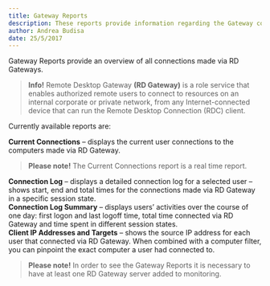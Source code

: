 ```yaml
---
title: Gateway Reports
description: These reports provide information regarding the Gateway connections.
author: Andrea Budisa
date: 25/5/2017
---
```

Gateway Reports provide an overview of all connections made via RD Gateways.

> __Info!__ Remote Desktop Gateway __(RD Gateway)__ is a role service that enables authorized remote users to connect to resources on an internal corporate or private network, from any Internet-connected device that can run the Remote Desktop Connection (RDC) client.

Currently available reports are:

__Current Connections__ – displays the current user connections to the computers made via RD Gateway.

> __Please note!__ The Current Connections report is a real time report.

__Connection Log__ – displays a detailed connection log for a selected user – shows start, end and total times for the connections made via RD Gateway in a specific session state.  
__Connection Log Summary__ – displays users’ activities over the course of one day: first logon and last logoff time, total time connected via RD Gateway and time spent in different session states.  
__Client IP Addresses and Targets__ – shows the source IP address for each user that connected via RD Gateway. When combined with a computer filter, you can pinpoint the exact computer a user had connected to.

> __Please note!__ In order to see the Gateway Reports it is necessary to have at least one RD Gateway server added to monitoring.